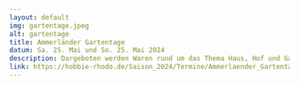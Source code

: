 ```yaml
---
layout: default
img: gartentage.jpeg
alt: gartentage
title: Ammerländer Gartentage
datum: Sa. 25. Mai und So. 25. Mai 2024
description: Dargeboten werden Waren rund um das Thema Haus, Hof und Garten wie Stauden, Gartenaccessoires, Antiquitäten, Kunsthandwerk, Dekorationen und selbst gemachte Köstlichkeiten.
link: https://hobbie-rhodo.de/Saison_2024/Termine/Ammerlaender_Gartentage
---
```


